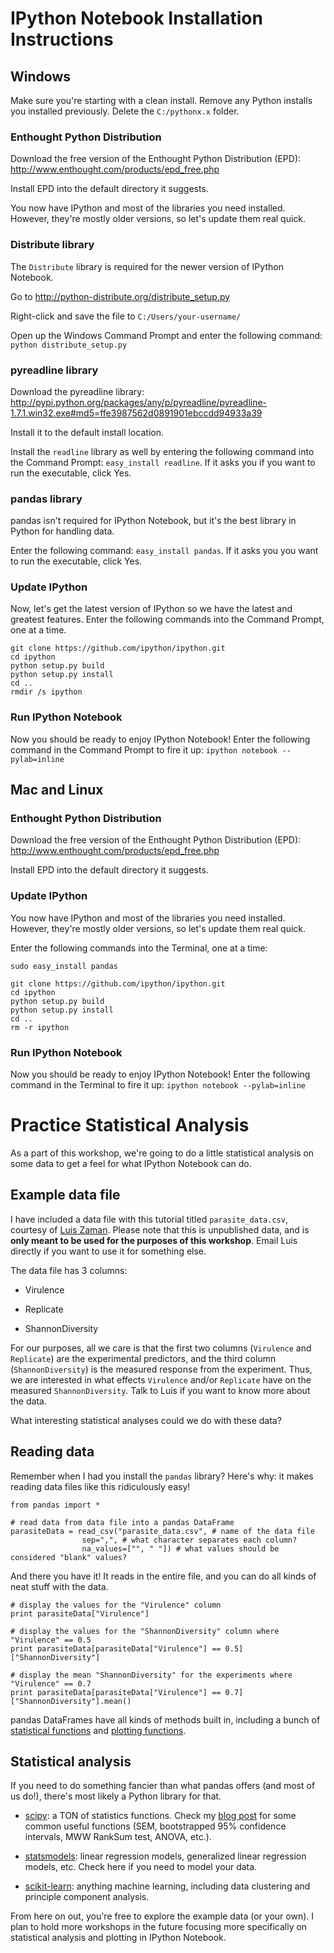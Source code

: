 # IPython Notebook Installation Instructions


## Windows

Make sure you're starting with a clean install. Remove any Python installs you installed previously. Delete the `C:/pythonx.x` folder.

### Enthought Python Distribution

Download the free version of the Enthought Python Distribution (EPD): http://www.enthought.com/products/epd_free.php

Install EPD into the default directory it suggests.

You now have IPython and most of the libraries you need installed. However, they're mostly older versions, so let's update them real quick.

### Distribute library

The `Distribute` library is required for the newer version of IPython Notebook.

Go to http://python-distribute.org/distribute_setup.py

Right-click and save the file to `C:/Users/your-username/`

Open up the Windows Command Prompt and enter the following command: `python distribute_setup.py`

### pyreadline library

Download the pyreadline library: http://pypi.python.org/packages/any/p/pyreadline/pyreadline-1.7.1.win32.exe#md5=ffe3987562d0891901ebccdd94933a39

Install it to the default install location.

Install the `readline` library as well by entering the following command into the Command Prompt: `easy_install readline`. If it asks you if you want to run the executable, click Yes.

### pandas library

pandas isn't required for IPython Notebook, but it's the best library in Python for handling data.

Enter the following command: `easy_install pandas`. If it asks you you want to run the executable, click Yes.

### Update IPython

Now, let's get the latest version of IPython so we have the latest and greatest features. Enter the following commands into the Command Prompt, one at a time.

	git clone https://github.com/ipython/ipython.git
	cd ipython
	python setup.py build
	python setup.py install
	cd ..
	rmdir /s ipython

### Run IPython Notebook

Now you should be ready to enjoy IPython Notebook! Enter the following command in the Command Prompt to fire it up: `ipython notebook --pylab=inline`



## Mac and Linux

### Enthought Python Distribution

Download the free version of the Enthought Python Distribution (EPD): http://www.enthought.com/products/epd_free.php

Install EPD into the default directory it suggests.

### Update IPython

You now have IPython and most of the libraries you need installed. However, they're mostly older versions, so let's update them real quick.

Enter the following commands into the Terminal, one at a time:

	sudo easy_install pandas
	
	git clone https://github.com/ipython/ipython.git
	cd ipython
	python setup.py build
	python setup.py install
	cd ..
	rm -r ipython

### Run IPython Notebook

Now you should be ready to enjoy IPython Notebook! Enter the following command in the Terminal to fire it up: `ipython notebook --pylab=inline`


# Practice Statistical Analysis

As a part of this workshop, we're going to do a little statistical analysis on some data to get a feel for what IPython Notebook can do.

## Example data file

I have included a data file with this tutorial titled `parasite_data.csv`, courtesy of <a href="http://luiszaman.com/">Luis Zaman</a>. Please note that this is unpublished data, and is **only meant to be used for the purposes of this workshop**. Email Luis directly if you want to use it for something else.

The data file has 3 columns:

* Virulence

* Replicate

* ShannonDiversity

For our purposes, all we care is that the first two columns (`Virulence` and `Replicate`) are the experimental predictors, and the third column (`ShannonDiversity`) is the measured response from the experiment. Thus, we are interested in what effects `Virulence` and/or `Replicate` have on the measured `ShannonDiversity`. Talk to Luis if you want to know more about the data.

What interesting statistical analyses could we do with these data?

## Reading data

Remember when I had you install the `pandas` library? Here's why: it makes reading data files like this ridiculously easy!

	from pandas import *
	
	# read data from data file into a pandas DataFrame  
	parasiteData = read_csv("parasite_data.csv", # name of the data file
					sep=",", # what character separates each column?
					na_values=["", " "]) # what values should be considered "blank" values?

And there you have it! It reads in the entire file, and you can do all kinds of neat stuff with the data.

	# display the values for the "Virulence" column
	print parasiteData["Virulence"]
	
	# display the values for the "ShannonDiversity" column where "Virulence" == 0.5
	print parasiteData[parasiteData["Virulence"] == 0.5]["ShannonDiversity"]
	
	# display the mean "ShannonDiversity" for the experiments where "Virulence" == 0.7
	print parasiteData[parasiteData["Virulence"] == 0.7]["ShannonDiversity"].mean()
	
pandas DataFrames have all kinds of methods built in, including a bunch of <a href="http://pandas.pydata.org/pandas-docs/stable/api.html#api-dataframe-stats">statistical functions</a> and <a href="http://pandas.pydata.org/pandas-docs/stable/api.html#id11">plotting functions</a>.


## Statistical analysis

If you need to do something fancier than what pandas offers (and most of us do!), there's most likely a Python library for that.

* <a href="http://www.scipy.org/">scipy</a>: a TON of statistics functions. Check my <a href="http://www.randalolson.com/2012/08/06/statistical-analysis-made-easy-in-python/">blog post</a> for some common useful functions (SEM, bootstrapped 95% confidence intervals, MWW RankSum test, ANOVA, etc.).

* <a href="http://statsmodels.sourceforge.net/">statsmodels</a>: linear regression models, generalized linear regression models, etc. Check here if you need to model your data.

* <a href="http://scikit-learn.org/stable/">scikit-learn</a>: anything machine learning, including data clustering and principle component analysis.

From here on out, you're free to explore the example data (or your own). I plan to hold more workshops in the future focusing more specifically on statistical analysis and plotting in IPython Notebook.
